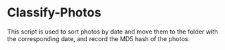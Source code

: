 # Classify-Photos

This script is used to sort photos by date and 
move them to the folder with the corresponding date, 
and record the MD5 hash of the photos.
